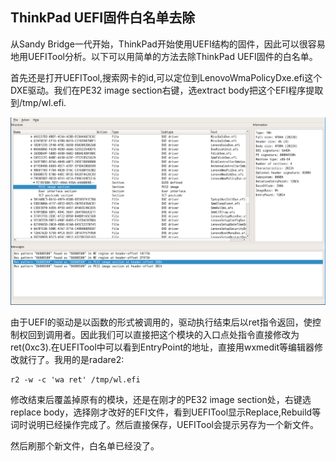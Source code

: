 ## ThinkPad UEFI固件白名单去除
从Sandy Bridge一代开始，ThinkPad开始使用UEFI结构的固件，因此可以很容易地用UEFITool分析。以下可以用简单的方法去除ThinkPad UEFI固件的白名单。

首先还是打开UEFITool,搜索网卡的id,可以定位到LenovoWmaPolicyDxe.efi这个DXE驱动。我们在PE32 image section右键，选extract body把这个EFI程序提取到/tmp/wl.efi.

![UEFITool](pic/x220-bios.png)

由于UEFI的驱动是以函数的形式被调用的，驱动执行结束后以ret指令返回，使控制权回到调用者。因此我们可以直接把这个模块的入口点处指令直接修改为ret(0xc3).在UEFITool中可以看到EntryPoint的地址，直接用wxmedit等编辑器修改就行了。我用的是radare2:
```
r2 -w -c 'wa ret' /tmp/wl.efi
```

修改结束后覆盖掉原有的模块，还是在刚才的PE32 image section处，右键选replace body，选择刚才改好的EFI文件，看到UEFITool显示Replace,Rebuild等词时说明已经操作完成了。然后直接保存，UEFITool会提示另存为一个新文件。

然后刷那个新文件，白名单已经没了。


